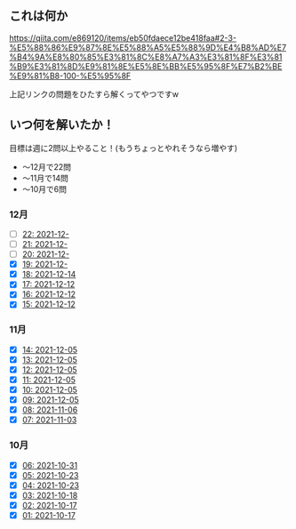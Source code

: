 ## これは何か

https://qiita.com/e869120/items/eb50fdaece12be418faa#2-3-%E5%88%86%E9%87%8E%E5%88%A5%E5%88%9D%E4%B8%AD%E7%B4%9A%E8%80%85%E3%81%8C%E8%A7%A3%E3%81%8F%E3%81%B9%E3%81%8D%E9%81%8E%E5%8E%BB%E5%95%8F%E7%B2%BE%E9%81%B8-100-%E5%95%8F

上記リンクの問題をひたすら解くってやつですw

## いつ何を解いたか！

目標は週に2問以上やること！(もうちょっとやれそうなら増やす)

- 〜12月で22問
- 〜11月で14問
- 〜10月で6問

### 12月

- [ ] [22: 2021-12-](./)
- [ ] [21: 2021-12-](./)
- [ ] [20: 2021-12-](./)
- [x] [19: 2021-12-](./19/nineteen.py)
- [x] [18: 2021-12-14](./18/eighteen.py)
- [x] [17: 2021-12-12](./17/seventeen.py)
- [x] [16: 2021-12-12](./16/sixteen.py)
- [x] [15: 2021-12-12](./15/fifteen.py)

### 11月

- [x] [14: 2021-12-05](./14/fourteen.py)
- [x] [13: 2021-12-05](./13/thirteen.py)
- [x] [12: 2021-12-05](./12/twelve.py)
- [x] [11: 2021-12-05](./11/eleven.py)
- [x] [10: 2021-12-05](./10/ten.py)
- [x] [09: 2021-12-05](./9/nine.py)
- [x] [08: 2021-11-06](./8/eight.py)
- [x] [07: 2021-11-03](./7/seven.py)

### 10月

- [x] [06: 2021-10-31](./6/six.py)
- [x] [05: 2021-10-23](./5/five.py)
- [x] [04: 2021-10-23](./4/four.py)
- [x] [03: 2021-10-18](./3/three.py)
- [x] [02: 2021-10-17](./2/two.py)
- [x] [01: 2021-10-17](./1/one.py)
